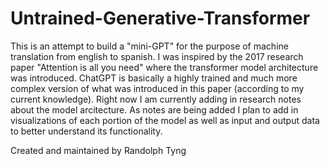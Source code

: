 # Untrained-Generative-Transformer

This is an attempt to build a "mini-GPT" for the purpose of machine translation from english to spanish. I was inspired by the 2017 research paper "Attention is all you need" where the transformer model architecture was introduced. ChatGPT is basically a highly trained and much more complex version of what was introduced in this paper (according to my current knowledge).
Right now I am currently adding in research notes about the model arcitecture. As notes are being added I plan to add in visualizations of each portion of the model as well as input and output data 
to better understand its functionality.

Created and maintained by Randolph Tyng
